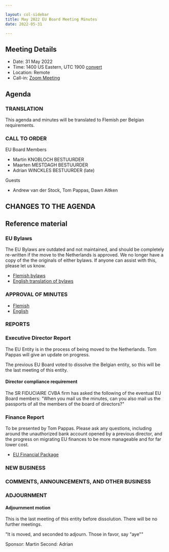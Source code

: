 ```yaml
---

layout: col-sidebar
title: May 2022 EU Board Meeting Minutes
date: 2022-05-31

---
```


## Meeting Details

- Date: 31 May 2022
- Time: 1400 US Eastern, UTC 1900 [convert](https://www.timeanddate.com/worldclock/meetingdetails.html?year=2022&month=05&day=31&hour=19&min=0&sec=0&p1=16&p2=919&p3=78&p4=136&p5=137&p6=176&p7=179)
- Location: Remote
- Call-in: [Zoom Meeting](https://meet.google.com/vam-guow-tjk)

## Agenda

### TRANSLATION

This agenda and minutes will be translated to Flemish per Belgian requirements.

### CALL TO ORDER

EU Board Members
- Martin KNOBLOCH BESTUURDER
- Maarten MESTDAGH BESTUURDER
- Adrian WINCKLES BESTUURDER (late)

Guests
- Andrew van der Stock, Tom Pappas, Dawn Aitken

## CHANGES TO THE AGENDA

## Reference material

### EU Bylaws

The EU Bylaws are outdated and not maintained, and should be completely re-written if the move to the Netherlands is approved. We no longer have a copy of the the originals of either bylaws. If anyone can assist with this, please let us know. 

- [Flemish bylaws](/www-board-eu/attachments/Gepubliceerde_Statuten_OWASP_Europe_VZW.pdf)
- [English translation of bylaws](/www-board-eu/attachments/126741_OWASP_vzw_modelstatuten_v0.9_EN_REV.pdf)

### APPROVAL OF MINUTES

- [Flemish](https://docs.google.com/document/d/1FOMs8EgFNw02LukxqAl4T_KUIF3_XhjjVL7jMNDVpkY/edit)
- [English](https://docs.google.com/document/d/1vcbGJC61RQUci2LqECObg605mGGrVx7kaOBb3Q2m1NM/edit)

### REPORTS

### Executive Director Report

The EU Entity is in the process of being moved to the Netherlands. Tom Pappas will give an update on progress.

The previous EU Board voted to dissolve the Belgian entity, so this will be the last meeting of this entity.

#### Director compliance requirement

The SR FIDUCIAIRE CVBA firm has asked the following of the eventual EU Board members: "When you mail us the minutes, can you also mail us the passports of all the members of the board of directors?"

### Finance Report

To be presented by Tom Pappas. Please ask any questions, including around the unauthorized bank account opened by a previous director, and the progress on migrating EU finances to be more manageable and for far lower cost.

- [EU Financial Package](TBA)

### NEW BUSINESS

### COMMENTS, ANNOUNCEMENTS, AND OTHER BUSINESS

### ADJOURNMENT

#### Adjournment motion

This is the last meeting of this entity before dissolution. There will be no further meetings.

"It is moved, and seconded to adjourn. Those in favor, say "aye""

Sponsor: Martin
Second: Adrian
